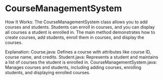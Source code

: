 # CourseManagementSystem

How It Works:
The CourseManagementSystem class allows you to add courses and students.
Students can enroll in courses, and you can display all courses a student is enrolled in.
The main method demonstrates how to create courses, add students, enroll them in courses, and display the courses.

Explanation:
Course.java: Defines a course with attributes like course ID, course name, and credits.
Student.java: Represents a student and maintains a list of courses the student is enrolled in.
CourseManagementSystem.java: Manages courses and students, including adding courses, enrolling students, and displaying enrolled courses.
